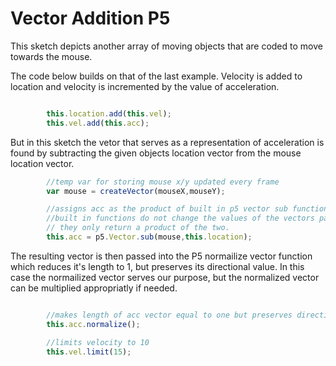 # Vector Addition P5

This sketch depicts another array of moving objects that are coded to move towards the mouse. 

The code below builds on that of the last example. Velocity is added to location and velocity is incremented by the value of acceleration.

```js

		this.location.add(this.vel);
		this.vel.add(this.acc);

```
But in this sketch the vetor that serves as a representation of acceleration is found by subtracting the given objects location vector from the mouse location vector. 

```js
		//temp var for storing mouse x/y updated every frame
		var mouse = createVector(mouseX,mouseY);

		//assigns acc as the product of built in p5 vector sub function
		//built in functions do not change the values of the vectors passed in
		// they only return a product of the two.
		this.acc = p5.Vector.sub(mouse,this.location);
```
The resulting vector is then passed into the P5 normailize vector function which reduces it's length to 1, but preserves its directional value. In this case the normailized vector serves our purpose, but the normalized vector can be multiplied appropriatly if needed.

```js

		//makes length of acc vector equal to one but preserves directional values
		this.acc.normalize();

		//limits velocity to 10
		this.vel.limit(15);

```
